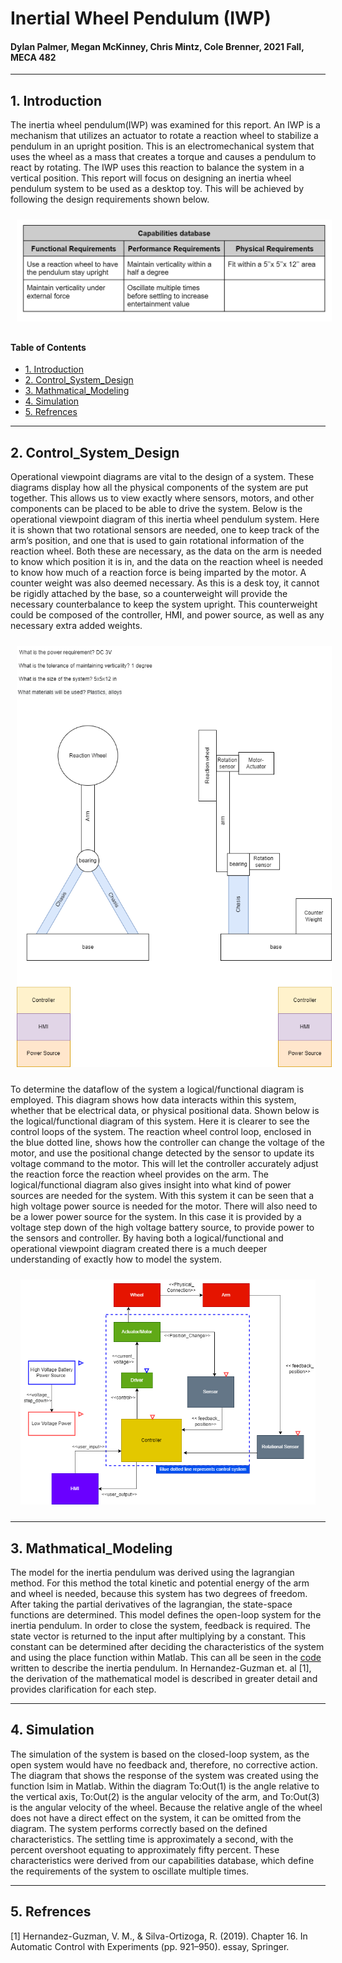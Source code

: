 # Inertial Wheel Pendulum (IWP)
#### Dylan Palmer, Megan McKinney, Chris Mintz, Cole Brenner, 2021 Fall, MECA 482
-----------------------------------------------------------------------------------------
## 1. Introduction

The inertia wheel pendulum(IWP) was examined for this report. An IWP is a mechanism that utilizes an actuator to rotate a reaction wheel to stabilize a pendulum in an upright position. This is an electromechanical system that uses the wheel as a mass that creates a torque and causes a pendulum to react by rotating. The IWP uses this reaction to balance the system in a vertical position. This report will focus on designing an inertia wheel pendulum system to be used as a desktop toy. This will be achieved by following the design requirements shown below.

<p align = "center">
  <img src = "Images/Capabilities Database.PNG" style="margin:10px 10px">
</p>

#### Table of Contents
- [1. Introduction](#1-Introduction)
- [2. Control_System_Design](#2-Control_System_Design)
- [3. Mathmatical_Modeling](#3-Mathmatical_Modeling)
- [4. Simulation](#4-Simulation)
- [5. Refrences](#5-Refrences)

-----------------------------------------------------------------------------------------
## 2. Control_System_Design

Operational viewpoint diagrams are vital to the design of a system. These diagrams display how all the physical components of the system are put together. This allows us to view exactly where sensors, motors, and other components can be placed to be able to drive the system. Below is the operational viewpoint diagram of this inertia wheel pendulum system. Here it is shown that two rotational sensors are needed, one to keep track of the arm’s position, and one that is used to gain rotational information of the reaction wheel. Both these are necessary, as the data on the arm is needed to know which position it is in, and the data on the reaction wheel is needed to know how much of a reaction force is being imparted by the motor. A counter weight was also deemed necessary. As this is a desk toy, it cannot be rigidly attached by the base, so a counterweight will provide the necessary counterbalance to keep the system upright. This counterweight could be composed of the controller, HMI, and power source, as well as any necessary extra added weights.
<p align = "center">
  <img src = "Images/Mech_482_Diagrams-Operational Viewpoint Diagram.drawio.png" style="margin:10px 10px">
</p>

To determine the dataflow of the system a logical/functional diagram is employed. This diagram shows how data interacts within this system, whether that be electrical data, or physical positional data. Shown below is the logical/functional diagram of this system. Here it is clearer to see the control loops of the system. The reaction wheel control loop, enclosed in the blue dotted line, shows how the controller can change the voltage of  the motor, and use the positional change detected by the sensor to update its voltage command to the motor. This will let the controller accurately adjust the reaction force the reaction wheel provides on the arm. The logical/functional diagram also gives insight into what kind of power sources are needed for the system. With this system it can be seen that a high voltage power source is needed for the motor. There will also need to be a lower power source for the system. In this case it is provided by a voltage step down of the high voltage battery source, to provide power to the sensors and controller. By having both a logical/functional and operational viewpoint diagram created there is a much deeper understanding of exactly how to model the system.
<p align = "center">
  <img src = "Images/Mech_482_Diagrams-Logical Functional Diagram.drawio.png" height = "360px" style="margin:10px 10px">
</p>

-----------------------------------------------------------------------------------------
## 3. Mathmatical_Modeling

The model for the inertia pendulum was derived using the lagrangian method. For this method the total kinetic and potential energy of the arm and wheel is needed, because this system has two degrees of freedom. After taking the partial derivatives of the lagrangian, the state-space functions are determined. This model defines the open-loop system for the inertia pendulum. In order to close the system, feedback is required. The state vector is returned to the input after multiplying by a constant. This constant can be determined after deciding the characteristics of the system and using the place function within Matlab. This can all be seen in the [code](MECA_482_Project_Code.m) written to describe the inertia pendulum. In Hernandez-Guzman et. al [1], the derivation of the mathematical model is described in greater detail and provides clarification for each step.

-----------------------------------------------------------------------------------------
## 4. Simulation

The simulation of the system is based on the closed-loop system, as the open system would have no feedback and, therefore, no corrective action. The diagram that shows the response of the system was created using the function lsim in Matlab. Within the diagram  To:Out(1)  is the angle relative to the vertical axis, To:Out(2) is the angular velocity of the arm, and To:Out(3) is the angular velocity of the wheel. Because the relative angle of the wheel does not have a direct effect on the system, it can be omitted from the diagram. The system performs correctly based on the defined characteristics. The settling time is approximately a second, with the percent overshoot equating to approximately fifty percent. These characteristics were derived from our capabilities database, which define the requirements of the system to oscillate multiple times.

-----------------------------------------------------------------------------------------
## 5. Refrences
 [1] Hernandez-Guzman, V. M., & Silva-Ortizoga, R. (2019). Chapter 16. In Automatic Control with Experiments (pp. 921–950). essay, Springer.
